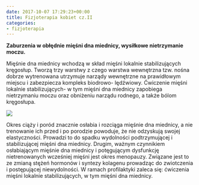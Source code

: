 ```yaml
---
date: 2017-10-07 17:29:23+00:00
title: Fizjoterapia kobiet cz.II
categories:
- fizjoterapia
---
```


**Zaburzenia w obłędnie mięśni dna miednicy, wysiłkowe nietrzymanie moczu.**

Mięśnie dna miednicy wchodzą w skład mięśni lokalnie stabilizujących kręgosłup. Tworzą trzy warstwy z czego warstwa wewnętrzna tzw. nośna dobrze wytrenowana utrzymuje narządy wewnętrzne na prawidłowym miejscu i zabezpiecza kompleks biodrowo- lędźwiowy. Ćwiczenie mięśni lokalnie stabilizujących- w tym mięśni dna miednicy zapobiega nietrzymaniu moczu oraz obniżeniu narządu rodnego, a także bólom kręgosłupa.

[![](http://fizjoterapia-rzeszow.com.pl/wp-content/uploads/2017/10/21230899_1885943205066137_4509322699306530693_n-300x170.jpg)
](http://fizjoterapia-rzeszow.com.pl/wp-content/uploads/2017/10/21230899_1885943205066137_4509322699306530693_n.jpg)

Okres ciąży i poród znacznie osłabia i rozciąga mięśnie dna miednicy, a nie trenowanie ich przed i po porodzie powoduje, że nie odzyskują swojej elastyczności. Prowadzi to do spadku wydolności podtrzymującej i stabilizującej mięśni dna miednicy. Drugim, ważnym czynnikiem osłabiającym mięśnie dna miednicy i potęgującym dysfunkcję nietrenowanych wcześniej mięśni jest okres menopauzy. Związane jest to ze zmianą stężeń hormonów i syntezy kolagenu prowadząc do zwiotczenia i postępującej niewydolności.
W ramach profilaktyki zaleca się: ćwiczenia mięśni lokalnie stabilizujących, w tym mięśni dna miednicy.
